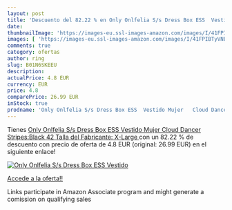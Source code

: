 ```yaml
---
layout: post
title: 'Descuento del 82.22 % en Only Onlfelia S/s Dress Box ESS  Vestido'
date: 
thumbnailImage: 'https://images-eu.ssl-images-amazon.com/images/I/41FPIBTyVNL._SL200_.jpg'
images: [ 'https://images-eu.ssl-images-amazon.com/images/I/41FPIBTyVNL._SL200_.jpg' ]
comments: true
category: ofertas
author: ring
slug: B01N6SKEEU
description:
actualPrice: 4.8 EUR
currency: EUR
price: 4.8
comparePrice: 26.99 EUR
inStock: true
prodname: 'Only Onlfelia S/s Dress Box ESS  Vestido Mujer   Cloud Dancer Stripes:Black   42  Talla del Fabricante: X-Large '
---
```


Tienes [Only Onlfelia S/s Dress Box ESS  Vestido Mujer   Cloud Dancer Stripes:Black   42  Talla del Fabricante: X-Large ](https://www.amazon.es/dp/B01N6SKEEU/?tag=tolees-21) con un 82.22 % de descuento con precio de oferta de 4.8 EUR (original: 26.99 EUR) en el siguiente enlace!

[![Only Onlfelia S/s Dress Box ESS  Vestido](https://images-eu.ssl-images-amazon.com/images/I/41FPIBTyVNL._SL200_.jpg)](https://www.amazon.es/dp/B01N6SKEEU/?tag=tolees-21)

[Accede a la oferta!!](https://www.amazon.es/dp/B01N6SKEEU/?tag=tolees-21)

Links participate in Amazon Associate program and might generate a comission on qualifying sales


